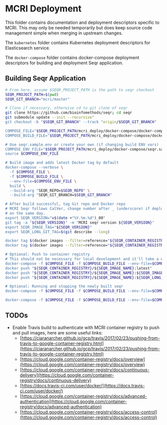 # MCRI Deployment

This folder contains documentation and deployment descriptors specific to MCRI.
This may only be needed temporarily but does keep source code management simple
when merging in upstream changes.

The `kubernetes` folder contains Kubernetes deployment descriptors for Elasticsearch
service.

The `docker-compose` folder contains docker-compose deployment descriptors for building
and deployment Seqr application.

## Building Seqr Application

```bash
# From here, assume $SEQR_PROJECT_PATH is the path to seqr checkout
SEQR_PROJECT_PATH=$(pwd)
SEQR_GIT_BRANCH="mcri/master"

# Clone if necessary, otherwise cd to git clone of seqr
git clone https://github.com/bioinfomethods/seqr; cd seqr
git submodule update --init --recursive"
git checkout -b "$SEQR_GIT_BRANCH" --track "origin/$SEQR_GIT_BRANCH"

COMPOSE_FILE="$SEQR_PROJECT_PATH/mcri_deploy/docker-compose/docker-compose.yml"
COMPOSE_BUILD_FILE="$SEQR_PROJECT_PATH/mcri_deploy/docker-compose/docker-compose.build.yml"

# Use seqr.sample.env or create your own (if changing build ENV vars) 
COMPOSE_ENV_FILE="$SEQR_PROJECT_PATH/mcri_deploy/docker-compose/seqr.sample.env"
source $COMPOSE_ENV_FILE

# Build image and adds latest Docker tag by default
docker-compose --verbose \
  -f $COMPOSE_FILE \
  -f $COMPOSE_BUILD_FILE \
  --env-file=$COMPOSE_ENV_FILE \
  build \
  --build-arg "SEQR_REPO=$SEQR_REPO" \
  --build-arg "SEQR_GIT_BRANCH=$SEQR_GIT_BRANCH"

# After build successful, tag Git repo and Docker repo
# MCRI Seqr follows CalVer, change number after _ (underscore) if deploying multiple times
# on the same day.
export SEQR_VERSION="v$(date +"%Y.%m.%d")_00"
git tag -a "${SEQR_VERSION}" -m "MCRI seqr version ${SEQR_VERSION}"
export SEQR_IMAGE_TAG="${SEQR_VERSION}"
export SEQR_LONG_GIT_TAG=$(git describe --long)

docker tag $(docker images --filter=reference="${SEQR_CONTAINER_REGISTRY}/${SEQR_IMAGE_NAME}:latest" --quiet) "${SEQR_CONTAINER_REGISTRY}/${SEQR_IMAGE_NAME}:${SEQR_IMAGE_TAG}"
docker tag $(docker images --filter=reference="${SEQR_CONTAINER_REGISTRY}/${SEQR_IMAGE_NAME}:latest" --quiet) "${SEQR_CONTAINER_REGISTRY}/${SEQR_IMAGE_NAME}:${SEQR_LONG_GIT_TAG}"

# Optional: Push to container registry
# This should not be necessary for local development and it'll take a while to upload.
docker-compose -f $COMPOSE_FILE -f $COMPOSE_BUILD_FILE --env-file=$COMPOSE_ENV_FILE push
docker push "${SEQR_CONTAINER_REGISTRY}/${SEQR_IMAGE_NAME}:latest"
docker push "${SEQR_CONTAINER_REGISTRY}/${SEQR_IMAGE_NAME}:${SEQR_IMAGE_TAG}"
docker push "${SEQR_CONTAINER_REGISTRY}/${SEQR_IMAGE_NAME}:${SEQR_LONG_GIT_TAG}"

# Optional: Running and stopping the newly built seqr
docker-compose -f $COMPOSE_FILE -f $COMPOSE_BUILD_FILE --env-file=$COMPOSE_ENV_FILE up -d postgres

docker-compose -f $COMPOSE_FILE -f $COMPOSE_BUILD_FILE --env-file=$COMPOSE_ENV_FILE stop
```

## TODOs

* Enable Travis build to authenticate with MCRI container registry to push and pull images, here are some useful links:
  * [https://ciaranarcher.github.io/gcp/travis/2017/02/23/pushing-from-travis-to-google-container-registry.html](https://ciaranarcher.github.io/gcp/travis/2017/02/23/pushing-from-travis-to-google-container-registry.html)
  * [https://cloud.google.com/container-registry/docs/overview](https://cloud.google.com/container-registry/docs/overview)
  * [https://cloud.google.com/container-registry/docs/continuous-delivery](https://cloud.google.com/container-registry/docs/continuous-delivery)
  * [https://docs.travis-ci.com/user/docker/](https://docs.travis-ci.com/user/docker/)
  * [https://cloud.google.com/container-registry/docs/advanced-authentication](https://cloud.google.com/container-registry/docs/advanced-authentication)
  * [https://cloud.google.com/container-registry/docs/access-control](https://cloud.google.com/container-registry/docs/access-control)
